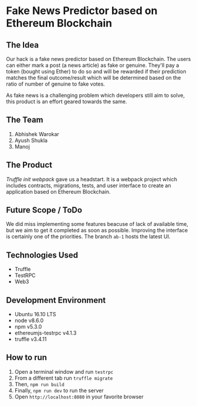 # Fake News Predictor based on Ethereum Blockchain

## The Idea
Our hack is a fake news predictor based on Ethereum Blockchain. The users can either mark a post (a news article) as fake or genuine. They'll pay a token (bought using Ether) to do so and will be rewarded if their prediction matches the final outcome/result which will be determined based on the ratio of number of genuine to fake votes.

As fake news is a challenging problem which developers still aim to solve, this product is an effort geared towards the same.

## The Team
1. Abhishek Warokar
2. Ayush Shukla
3. Manoj

## The Product
*Truffle init webpack* gave us a headstart. It is a webpack project which includes contracts, migrations, tests, and user interface to create an application based on Ethereum Blockchain.

## Future Scope / ToDo
We did miss implementing some features beacuse of lack of available time, but we aim to get it completed as soon as possible. Improving the interface is certainly one of the priorities. The branch `ab-1` hosts the latest UI. 

## Technologies Used
+ Truffle
+ TestRPC
+ Web3

## Development Environment
+ Ubuntu 16.10 LTS
+ node v8.6.0
+ npm v5.3.0
+ ethereumjs-testrpc v4.1.3
+ truffle v3.4.11

## How to run
1. Open a terminal window and run `testrpc`
2. From a different tab run `truffle migrate`
3. Then, `npm run build`
4. Finally, `npm run dev` to run the server
5. Open `http://localhost:8080` in your favorite browser 
